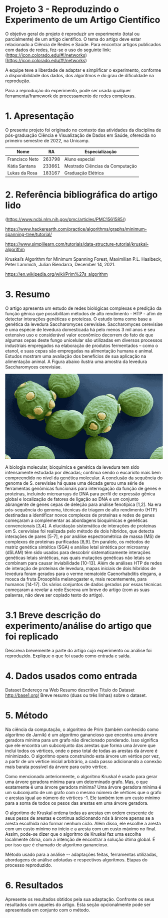 # Projeto 3 - Reproduzindo o Experimento de um Artigo Científico

O objetivo geral do projeto é reproduzir um experimento (total ou parcialmente) de um artigo científico. O tema do artigo deve estar relacionado a Ciência de Redes e Saúde.
Para encontrar artigos publicados com dados de redes, fez-se o uso do seguinte link:(https://icon.colorado.edu/#!/networks)[https://icon.colorado.edu/#!/networks)

A equipe teve a liberdade de adaptar e simplificar o experimento, conforme a disponibilidade dos dados, dos algoritmos e do grau de dificuldade na reprodução.

Para a reprodução do experimento, pode ser usada qualquer ferramenta/framework de processamento de redes complexas.

# 1. Apresentação
O presente projeto foi originado no contexto das atividades da disciplina de pós-graduação Ciência e Visualização de Dados em Saúde, oferecida no primeiro semestre de 2022, na Unicamp.

|Nome  | RA | Especialização|
|--|--|--|
| Francisco Neto  | 263798  | Aluno especial| 
| Kátia Santana  | 233661  | Mestrado Ciências da Computação|
| Lukas da Rosa  | 183167  | Graduação Elétrica |

# 2. Referência bibliográfica do artigo lido
(https://www.ncbi.nlm.nih.gov/pmc/articles/PMC1561585/)

https://www.hackerearth.com/practice/algorithms/graphs/minimum-spanning-tree/tutorial/

https://www.simplilearn.com/tutorials/data-structure-tutorial/kruskal-algorithm

Kruskal’s Algorithm for Minimum Spanning Forest, Maximilian P.L. Haslbeck, Peter Lammich, Julian Biendarra, December 14, 2021.

https://en.wikipedia.org/wiki/Prim%27s_algorithm

# 3. Resumo

O artigo apresenta um estudo de redes biológicas complexas e predição da função gênica que possibilitam métodos de alto rendimento - HTP - afim de detectar interações genéticas e proteicas. O estudo toma como base a genética da levedura Saccharomyces cerevisiae. Saccharomyces cerevisiae é uma espécie de levedura domesticada há pelo menos 3 mil anos e seu extensivo uso e considerável valor econômico decorrem do fato de que algumas cepas deste fungo unicelular são utilizadas em diversos processos industriais empregados na elaboração de produtos fermentados – como o etanol, e suas cepas são empregadas na alimentação humana e animal. Estudos mostram uma avaliação dos benefícios de sua aplicação na alimentação animal. A Figura abaixo ilustra uma amostra da levedura Saccharomyces cerevisiae.

![Isso é uma imagem](/P3/assets/levedura.jpg)

A biologia molecular, bioquímica e genética da levedura
 tem sido intensamente estudada
por décadas; continua sendo o eucarioto mais bem
compreendido no nível da genética molecular. A conclusão da
sequência do genoma de S. cerevisiae há quase uma década
gerou uma série de ferramentas genômicas funcionais para
interrogação da função de genes e proteínas, incluindo
microarrays de DNA para perfil de expressão gênica global e
localização de fatores de ligação ao DNA e um conjunto
abrangente de genes cepas de deleção para análise fenotípica
[1,2]. Na era pós-sequência do genoma, técnicas de triagem
de alto rendimento (HTP) destinadas a identificar novos
complexos de proteínas e redes de genes começaram a
complementar as abordagens bioquímicas e genéticas
convencionais [3,4]. A elucidação sistemática de interações
de proteínas em S. cerevisiae foi realizada pelo método de
dois híbridos, que detecta interações de pares [5-7], e por
análise espectrométrica de massa (MS) de complexos de
proteínas purificadas [8,9]. Em paralelo, os métodos de matriz
genética sintética (SGA) e análise letal sintética por microarray
(dSLAM) têm sido usados para descobrir sistematicamente
interações genéticas letais sintéticas, nas quais mutações
genéticas não letais se combinam para causar inviabilidade
[10-13]. Além de análises HTP de redes de interação de
proteínas de levedura, mapas iniciais de dois híbridos de
levedura foram gerados para o verme nematoide Caenorhabditis
elegans, a mosca da fruta Drosophila melanogaster e, mais
recentemente, para humanos [14-17]. Os vários conjuntos de
dados gerados por essas técnicas começaram a revelar a rede
Escreva um breve do artigo (com as suas palavras, não deve ser copiado texto do artigo).

# 3.1 Breve descrição do experimento/análise do artigo que foi replicado
Descreva brevemente a parte do artigo cujo experimento ou análise foi reproduzido. Explique o que foi usado como entrada e saída.

# 4. Dados usados como entrada
Dataset	Endereço na Web	Resumo descritivo
Título do Dataset	http://base1.org/	Breve resumo (duas ou três linhas) sobre o dataset.

# 5. Método

Na ciência da computação, o algoritmo de Prim (também conhecido como algoritmo de Jarník) é um algoritmo ganancioso que encontra uma árvore geradora mínima para um grafo não direcionado ponderado. Isso significa que ele encontra um subconjunto das arestas que forma uma árvore que inclui todos os vértices, onde o peso total de todas as arestas da árvore é minimizado. O algoritmo opera construindo esta árvore um vértice por vez, a partir de um vértice inicial arbitrário, a cada passo adicionando a conexão mais barata possível da árvore para outro vértice.

Como mencionado anteriormente, o algoritmo Kruskal é usado para gerar uma árvore geradora mínima para um determinado grafo. Mas, o que exatamente é uma árvore geradora mínima? Uma árvore geradora mínima é um subconjunto de um grafo com o mesmo número de vértices que o grafo e arestas igual ao número de vértices -1. Ele também tem um custo mínimo para a soma de todos os pesos das arestas em uma árvore geradora.   

O algoritmo de Kruskal ordena todas as arestas em ordem crescente de seus pesos de arestas e continua adicionando nós à árvore apenas se a aresta escolhida não formar nenhum ciclo. Além disso, ele escolhe a aresta com um custo mínimo no início e a aresta com um custo máximo no final. Assim, pode-se dizer que o algoritmo de Kruskal faz uma escolha localmente ótima, com a intenção de encontrar a solução ótima global. É por isso que é chamado de algoritmo ganancioso.



Método usado para a análise -- adaptações feitas, ferramentas utilizadas, abordagens de análise adotadas e respectivos algoritmos. Etapas do processo reproduzido.

# 6. Resultados
Apresente os resultados obtidos pela sua adaptação. Confronte os seus resultados com aqueles do artigo. Esta seção opcionalmente pode ser apresentada em conjunto com o método.
